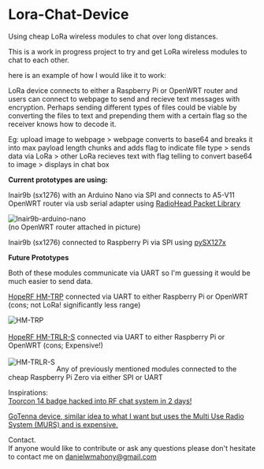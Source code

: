 # Lora-Chat-Device
Using cheap LoRa wireless modules to chat over long distances.

This is a work in progress project to try and get LoRa wireless modules to chat to each other.

here is an example of how I would like it to work:

LoRa device connects to either a Raspberry Pi or OpenWRT router and users can connect to webpage to send and recieve text messages with encryption. Perhaps sending different types of files could be viable by converting the files to text and prepending them with a certain flag so the receiver knows how to decode it.

Eg: 
upload image to webpage > webpage converts to base64 and breaks it into max payload length chunks and adds flag to indicate file type > sends data via LoRa > other LoRa recieves text with flag telling to convert base64 to image > displays in chat box

<b>Current prototypes are using:</b>

Inair9b (sx1276) with an Arduino Nano via SPI and connects to A5-V11 OpenWRT router via usb serial adapter using  <a href="https://github.com/PaulStoffregen/RadioHead">RadioHead Packet Library</a>

<img src="http://imgur.com/o91j5aj.jpg" alt="Inair9b-arduino-nano">
<br>(no OpenWRT router attached in picture)</br>

Inair9b (sx1276) connected to Raspberry Pi via SPI using <a href="https://github.com/mayeranalytics/pySX127x">pySX127x </a>




<b>Future Prototypes</b>

Both of these modules communicate via UART so I'm guessing it would be much easier to send data.

<a href="http://www.anarduino.com/details.jsp?pid=139">HopeRF HM-TRP</a> connected via UART to either Raspberry Pi or OpenWRT (cons; not LoRa! significantly less range)

 <img src="http://www.anarduino.com/images/hm-trp100.png" alt="HM-TRP" align="left"> 
<br>
<br>
<a href="http://www.hoperf.com/rf/data_link_module/HM-TRLR-S.htm">HopeRF HM-TRLR-S</a> connected via UART to either Raspberry Pi or OpenWRT (cons; Expensive!)<br><br>
 <img src="http://www.hoperf.com/upload/rf/HM-TRLR-HFS.jpg" alt="HM-TRLR-S" align="left"> 





Any of previously mentioned modules connected to the cheap Raspberry Pi Zero via either SPI or UART


Inspirations:<br> 
<a href="http://ossmann.blogspot.com.au/2012/10/the-toorcon-14-badge.html">Toorcon 14 badge hacked into RF chat system in 2 days!</a><br>

<a href="http://www.gotenna.com/">GoTenna device, similar idea to what I want but uses the Multi Use Radio System (MURS) and is expensive.</a><br>

Contact.<br>
If anyone would like to contribute or ask any questions please don't hesitate to contact me on danielwmahony@gmail.com



